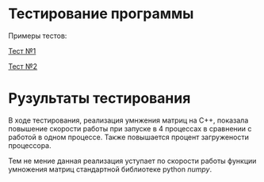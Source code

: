 # Тестирование программы

Примеры тестов:

[Тест №1](1.md)

[Тест №2](2.md)

# Рузультаты тестирования

В ходе тестирования, реализация умнжения матриц на C++, показала повышение скорости работы при запуске в 4 процессах в сравнении с работой в одном процессе. Также повышается процент загружености процессора.

Тем не мение данная реализация уступает по скорости работы функции умножения матриц стандартной библиотеке python *numpy*.
